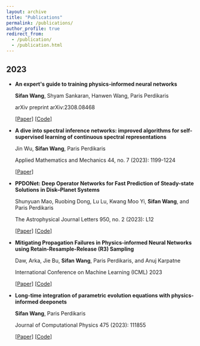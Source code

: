 ```yaml
---
layout: archive
title: "Publications"
permalink: /publications/
author_profile: true
redirect_from: 
  - /publication/
  - /publication.html
---
```




## 2023

- **An expert's guide to training physics-informed neural networks**

  **Sifan Wang**, Shyam Sankaran, Hanwen Wang, Paris Perdikaris

  arXiv preprint arXiv:2308.08468 

  [[Paper]](https://arxiv.org/abs/2308.08468)   [[Code]](https://github.com/PredictiveIntelligenceLab/jaxpi) 


- **A dive into spectral inference networks: improved algorithms for self-supervised learning of continuous spectral representations**

  Jin Wu, **Sifan Wang**, Paris Perdikaris

  Applied Mathematics and Mechanics 44, no. 7 (2023): 1199-1224

  [[Paper]](https://link.springer.com/article/10.1007/s10483-023-2998-7) 


- **PPDONet: Deep Operator Networks for Fast Prediction of Steady-state Solutions in Disk–Planet Systems**

  Shunyuan Mao, Ruobing Dong, Lu Lu, Kwang Moo Yi, **Sifan Wang**, and Paris Perdikaris

  The Astrophysical Journal Letters 950, no. 2 (2023): L12

  [[Paper]](https://link.springer.com/article/10.1007/s10483-023-2998-7)  [[Code]](https://github.com/smao-astro/PPDONet)


- **Mitigating Propagation Failures in Physics-informed Neural Networks using Retain-Resample-Release (R3) Sampling**

  Daw, Arka, Jie Bu, **Sifan Wang**, Paris Perdikaris, and Anuj Karpatne

  International Conference on Machine Learning (ICML) 2023

  [[Paper]](https://proceedings.mlr.press/v202/daw23a/daw23a.pdf)  [[Code]](https://github.com/arkadaw9/r3_sampling_icml2023)



- **Long-time integration of parametric evolution equations with physics-informed deeponets**

  **Sifan Wang**, Paris Perdikaris

  Journal of Computational Physics 475 (2023): 111855

  [[Paper]](https://www.sciencedirect.com/science/article/pii/S0021999122009184?casa_token=oGITa94YhH0AAAAA:pEud_Hm162nSxTnMmwY6E4HmPG09XL4BkWpPjwHi0t-D1JMhRkUXNacO4CeushTZq29H2d141sM)  [[Code]](https://github.com/PredictiveIntelligenceLab/Long-time-Integration-PI-DeepONets)

